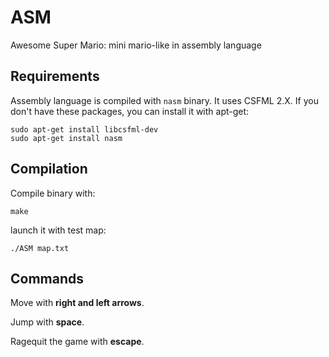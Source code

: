 # ASM
Awesome Super Mario: mini mario-like in assembly language


## Requirements

Assembly language is compiled with `nasm` binary.
It uses CSFML 2.X.
If you don't have these packages, you can install it with apt-get:

	sudo apt-get install libcsfml-dev
	sudo apt-get install nasm


## Compilation

Compile binary with:

	make

launch it with test map:

	./ASM map.txt


## Commands

Move with **right and left arrows**.

Jump with **space**.

Ragequit the game with **escape**.
